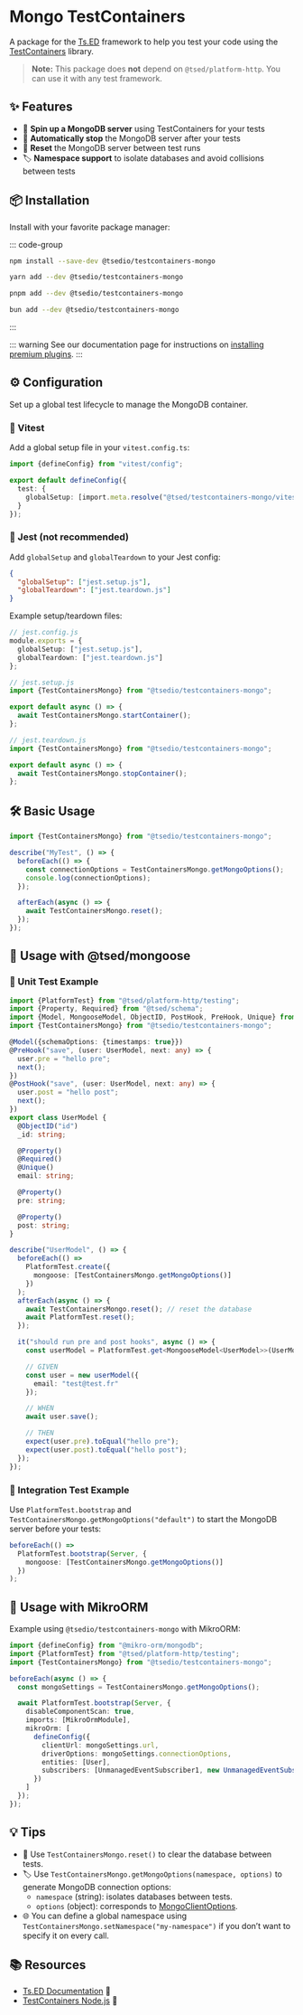 # Mongo TestContainers

A package for the [Ts.ED](https://tsed.dev/) framework to help you test your code using
the [TestContainers](https://node.testcontainers.org/) library.

> **Note:** This package does **not** depend on `@tsed/platform-http`. You can use it with any test framework.

## ✨ Features

- 🚀 **Spin up a MongoDB server** using TestContainers for your tests
- 🛑 **Automatically stop** the MongoDB server after your tests
- 🔄 **Reset** the MongoDB server between test runs
- 🏷️ **Namespace support** to isolate databases and avoid collisions between tests

## 📦 Installation

Install with your favorite package manager:

::: code-group

```sh [npm]
npm install --save-dev @tsedio/testcontainers-mongo
```

```sh [yarn]
yarn add --dev @tsedio/testcontainers-mongo
```

```sh [pnpm]
pnpm add --dev @tsedio/testcontainers-mongo
```

```sh [bun]
bun add --dev @tsedio/testcontainers-mongo
```

:::

::: warning
See our documentation page for instructions
on [installing premium plugins](/plugins/premium/install-premium-plugins.md).
:::

## ⚙️ Configuration

Set up a global test lifecycle to manage the MongoDB container.

### 🧪 Vitest

Add a global setup file in your `vitest.config.ts`:

```ts
import {defineConfig} from "vitest/config";

export default defineConfig({
  test: {
    globalSetup: [import.meta.resolve("@tsed/testcontainers-mongo/vitest/setup")]
  }
});
```

### 🧪 Jest (not recommended)

Add `globalSetup` and `globalTeardown` to your Jest config:

```json
{
  "globalSetup": ["jest.setup.js"],
  "globalTeardown": ["jest.teardown.js"]
}
```

Example setup/teardown files:

```ts
// jest.config.js
module.exports = {
  globalSetup: ["jest.setup.js"],
  globalTeardown: ["jest.teardown.js"]
};

// jest.setup.js
import {TestContainersMongo} from "@tsedio/testcontainers-mongo";

export default async () => {
  await TestContainersMongo.startContainer();
};

// jest.teardown.js
import {TestContainersMongo} from "@tsedio/testcontainers-mongo";

export default async () => {
  await TestContainersMongo.stopContainer();
};
```

## 🛠️ Basic Usage

```ts
import {TestContainersMongo} from "@tsedio/testcontainers-mongo";

describe("MyTest", () => {
  beforeEach(() => {
    const connectionOptions = TestContainersMongo.getMongoOptions();
    console.log(connectionOptions);
  });

  afterEach(async () => {
    await TestContainersMongo.reset();
  });
});
```

## 🤝 Usage with @tsed/mongoose

### 🧩 Unit Test Example

```ts
import {PlatformTest} from "@tsed/platform-http/testing";
import {Property, Required} from "@tsed/schema";
import {Model, MongooseModel, ObjectID, PostHook, PreHook, Unique} from "@tsed/mongoose";
import {TestContainersMongo} from "@tsedio/testcontainers-mongo";

@Model({schemaOptions: {timestamps: true}})
@PreHook("save", (user: UserModel, next: any) => {
  user.pre = "hello pre";
  next();
})
@PostHook("save", (user: UserModel, next: any) => {
  user.post = "hello post";
  next();
})
export class UserModel {
  @ObjectID("id")
  _id: string;

  @Property()
  @Required()
  @Unique()
  email: string;

  @Property()
  pre: string;

  @Property()
  post: string;
}

describe("UserModel", () => {
  beforeEach(() =>
    PlatformTest.create({
      mongoose: [TestContainersMongo.getMongoOptions()]
    })
  );
  afterEach(async () => {
    await TestContainersMongo.reset(); // reset the database
    await PlatformTest.reset();
  });

  it("should run pre and post hooks", async () => {
    const userModel = PlatformTest.get<MongooseModel<UserModel>>(UserModel);

    // GIVEN
    const user = new userModel({
      email: "test@test.fr"
    });

    // WHEN
    await user.save();

    // THEN
    expect(user.pre).toEqual("hello pre");
    expect(user.post).toEqual("hello post");
  });
});
```

### 🔗 Integration Test Example

Use `PlatformTest.bootstrap` and `TestContainersMongo.getMongoOptions("default")` to start the MongoDB server before
your tests:

```ts
beforeEach(() =>
  PlatformTest.bootstrap(Server, {
    mongoose: [TestContainersMongo.getMongoOptions()]
  })
);
```

## 🔄 Usage with MikroORM

Example using `@tsedio/testcontainers-mongo` with MikroORM:

```ts
import {defineConfig} from "@mikro-orm/mongodb";
import {PlatformTest} from "@tsed/platform-http/testing";
import {TestContainersMongo} from "@tsedio/testcontainers-mongo";

beforeEach(async () => {
  const mongoSettings = TestContainersMongo.getMongoOptions();

  await PlatformTest.bootstrap(Server, {
    disableComponentScan: true,
    imports: [MikroOrmModule],
    mikroOrm: [
      defineConfig({
        clientUrl: mongoSettings.url,
        driverOptions: mongoSettings.connectionOptions,
        entities: [User],
        subscribers: [UnmanagedEventSubscriber1, new UnmanagedEventSubscriber2()]
      })
    ]
  });
});
```

## 💡 Tips

- 🧹 Use `TestContainersMongo.reset()` to clear the database between tests.
- 🏷️ Use `TestContainersMongo.getMongoOptions(namespace, options)` to generate MongoDB connection options:
  - `namespace` (string): isolates databases between tests.
  - `options` (object): corresponds
    to [MongoClientOptions](https://mongodb.github.io/node-mongodb-native/4.0/interfaces/MongoClientOptions.html).
- 🌐 You can define a global namespace using `TestContainersMongo.setNamespace("my-namespace")` if you don’t want to
  specify it on every call.

## 📚 Resources

- [Ts.ED Documentation](https://tsed.dev/) 📖
- [TestContainers Node.js](https://node.testcontainers.org/) 🐳
